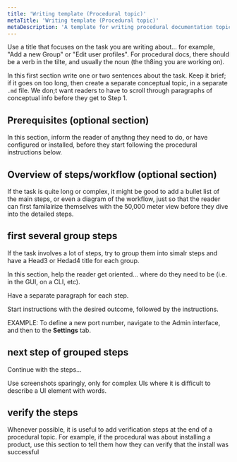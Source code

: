 ```yaml
---
title: 'Writing template (Procedural topic)'
metaTitle: 'Writing template (Procedural topic)'
metaDescription: 'A template for writing procedural documentation topics.'
---
```


Use a title that focuses on the task you are writing about... for example, "Add a new Group" or "Edit user profiles". For procedural docs, there should be a verb in the tilte, and usually the noun (the th8ing you are working on).

In this first section write one or two sentences about the task. Keep it brief; if it goes on too long, then create a separate conceptual topic, in a separate `.md` file. We don;t want readers to have to scroll through paragraphs of conceptual info before they get to Step 1.

## Prerequisites (optional section)

In this section, inform the reader of anythng they need to do, or have configured or installed, before they start following the procedural instructions below.

## Overview of steps/workflow (optional section)

If the task is quite long or complex, it might be good to add a bullet list of the main steps, or even a diagram of the workflow, just so that the reader can first familairize themselves with the 50,000 meter view before they dive into the detailed steps.

## first several group steps

If the task involves a lot of steps, try to group them into simalr steps and have a Head3 or Hedad4 title for each group.

In this section, help the reader get oriented... where do they need to be (i.e. in the GUI, on a CLI, etc).

Have a separate paragraph for each step.

Start instructions with the desired outcome, followed by the instructions.

EXAMPLE: To define a new port number, navigate to the Admin interface, and then to the **Settings** tab.

## next step of grouped steps

Continue with the steps... 

Use screenshots sparingly, only for complex UIs where it is difficult to describe a UI element with words.

## verify the steps

Whenever possible, it is useful to add verification steps at the end of a procedural topic. For example, if the procedural was about installing a product, use this section to tell them how they can verify that the install was successful
